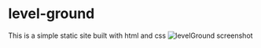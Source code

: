 # level-ground
This is a simple static site built with html and css
![levelGround screenshot](https://user-images.githubusercontent.com/79814820/187249836-ced9024f-0c54-4513-a8f4-036523f66327.png)

